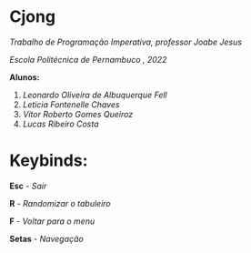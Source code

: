 # Cjong
 *Trabalho de Programação Imperativa, professor Joabe Jesus*

 *Escola Politécnica de Pernambuco , 2022*

**Alunos:**
1. *Leonardo Oliveira de Albuquerque Fell*
2. *Leticia Fontenelle Chaves*
3. *Vitor Roberto Gomes Queiroz*
4. *Lucas Ribeiro Costa*

# Keybinds:
 **Esc** - *Sair*

 **R** - *Randomizar o tabuleiro*

 **F** - *Voltar para o menu*

**Setas** - *Navegação*
